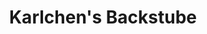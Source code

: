 ---
title: "Karlchen's Backstube"
url: /luebbecke/karlchens-backstube-hardenbergstrasse/
shop: Bäckerei
---